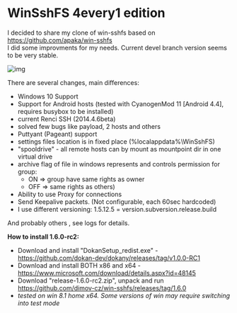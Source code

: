 WinSshFS 4every1 edition
========================
 
I decided to share my clone of win-sshfs based on <https://github.com/apaka/win-sshfs>  
I did some improvments for my needs. Current devel branch version seems to be very stable.

![img](https://cloud.githubusercontent.com/assets/1085397/10747956/3f684d3a-7c18-11e5-8ca6-0f37a60426e4.jpg "UI")

There are several changes, main differences:

*   Windows 10 Support
*   Support for Android hosts (tested with CyanogenMod 11 [Android 4.4], requires busybox to be installed)
*   current Renci SSH (2014.4.6beta)
*   solved few bugs like payload, 2 hosts and others
*   Puttyant (Pageant) support
*   settings files location is in fixed place (%localappdata%\WinSshFS)
*   "spooldrive" - all remote hosts can by mount as mountpoint dir in one virtual drive
*   archive flag of file in windows represents and controls permission for group:
    *   ON => group have same rights as owner
    *   OFF => same rights as others)
*   Ability to use Proxy for connections
*   Send Keepalive packets. (Not configurable, each 60sec hardcoded)
*   I use different versioning: 1.5.12.5 = version.subversion.release.build

And probably others , see logs for details.

**How to install 1.6.0-rc2:**
- Download and install "DokanSetup_redist.exe" - https://github.com/dokan-dev/dokany/releases/tag/v1.0.0-RC1
- Download and install BOTH x86 and x64 - https://www.microsoft.com/download/details.aspx?id=48145
- Download "release-1.6.0-rc2.zip", unpack and run https://github.com/dimov-cz/win-sshfs/releases/tag/1.6.0
- *tested on win 8.1 home x64. Some versions of win may require switching into test mode*
